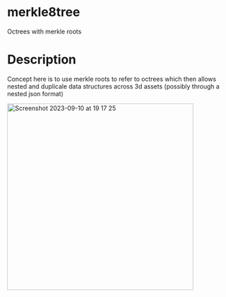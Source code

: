 # merkle8tree

Octrees with merkle roots 

# Description

Concept here is to use merkle roots to refer to octrees which then allows nested and duplicale data structures across 3d assets (possibly through a nested json format) 


<img width="428" alt="Screenshot 2023-09-10 at 19 17 25" src="https://github.com/fractastical/merkle8tree/assets/589191/fe1fad5f-1f97-4f81-b40a-ad9580c6f0ba">
